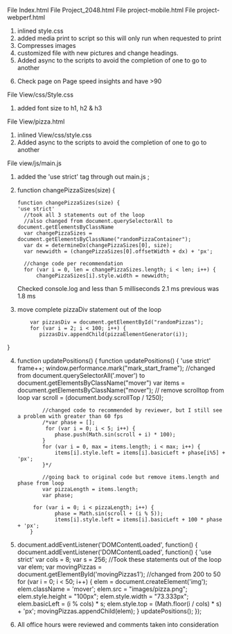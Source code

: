File Index.html
File Project_2048.html
File project-mobile.html
File project-webperf.html


1. inlined style.css
2. added media print to script <link href="css/print.css" rel="stylesheet" media="print"> so this will only run when requested to print
3. Compresses images 
4. customized file with new pictures and change headings.
5. Added async to the scripts to avoid the completion of one to go to another
<script async src="http://www.google-analytics.com/analytics.js"></script> 
<script async src="js/perfmatters.js"></script>
6. Check page on Page speed insights and have >90 


File View/css/Style.css

1. added font size to h1, h2 & h3

File View/pizza.html

1. inlined View/css/style.css
2. Added async to the scripts to avoid the completion of one to go to another
<script type="text/javascript" aync src="js/main.js"></script>

File view/js/main.js

1. added the 'use strict' tag through out main.js ;

2.    function changePizzaSizes(size) {

          function changePizzaSizes(size) {
          'use strict'
            //took all 3 statements out of the loop
            //also changed from document.querySelectorAll to document.getElementsByClassName
            var changePizzaSizes = document.getElementsByClassName("randomPizzaContainer");
            var dx = determineDx(changePizzaSizes[0], size);
            var newwidth = (changePizzaSizes[0].offsetWidth + dx) + 'px';

            //change code per recommendation 
            for (var i = 0, len = changePizzaSizes.length; i < len; i++) {
                changePizzaSizes[i].style.width = newwidth;

      Checked console.log and less than 5 milliseconds 2.1 ms previous was 1.8 ms

3. move complete pizzaDiv statement out of the loop     
 
           var pizzasDiv = document.getElementById("randomPizzas");
           for (var i = 2; i < 100; i++) {
              pizzasDiv.appendChild(pizzaElementGenerator(i));
  }


4.  function updatePositions() {
           function updatePositions() {
           'use strict'
                frame++;
                window.performance.mark("mark_start_frame");
                //changed from document.querySelectorAll('.mover') to document.getElementsByClassName("mover")
                var items = document.getElementsByClassName("mover");
                // remove scrolltop from loop
                var scroll = (document.body.scrollTop / 1250);
          
                //changed code to recommended by reviewer, but I still see a problem with greater than 60 fps
                /*var phase = []; 
                 for (var i = 0; i < 5; i++) {
                    phase.push(Math.sin(scroll + i) * 100);
                }
                for (var i = 0, max = items.length; i < max; i++) {
                    items[i].style.left = items[i].basicLeft + phase[i%5] + 'px';
                }*/

                //going back to original code but remove items.length and phase from loop
                var pizzaLength = items.length;
                var phase;

             for (var i = 0; i < pizzaLength; i++) {
                    phase = Math.sin(scroll + (i % 5));
                    items[i].style.left = items[i].basicLeft + 100 * phase + 'px';
            }

5. document.addEventListener('DOMContentLoaded', function() {
           document.addEventListener('DOMContentLoaded', function() {
           'use strict'
           var cols = 8;
           var s = 256;
           //Took these statements out of the loop 
           var elem;
           var movingPizzas = document.getElementById('movingPizzas1');
               //changed from 200 to 50
               for (var i = 0; i < 50; i++) {
                    elem = document.createElement('img');
                    elem.className = 'mover';
                    elem.src = "images/pizza.png";
                    elem.style.height = "100px";
                    elem.style.width = "73.333px";
                    elem.basicLeft = (i % cols) * s;
                    elem.style.top = (Math.floor(i / cols) * s) + 'px';
           movingPizzas.appendChild(elem);
           }
           updatePositions();
           });

  6. All office hours were reviewed and comments taken into consideration
